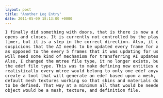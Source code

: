 ```yaml
---
layout: post
title: "Another Log Entry"
date: 2011-05-09 18:13:00 +0000
---
```

<pre>I finally did something with doors, that is there is now a door in the game that
opens and closes. It is currently not controlled by the player, but runs on a
timer, but it is a step in the correct direction. Also, it confirmed my
suspicions that the AI needs to be updated every frame for a smooth animation
as opposed to the every 5 frames that it was updating for usual AI updates. This means I
will need some kind of mechanism for transferring AI updates around.
Also, I changed the mtree file type, it no longer exists, but was merged with
the edef file type. This was to make defining new entities easier, since
realistically every mtree would belong to only one edef anyway. I also want to
create a tool that will generate an edef based upon a mesh, and I want to get
default mesh textures working so that skins and materials don't necessarily need
to be defined. That way at a minimum all that would be needed for a simple
object would be a mesh, texture, and definition file.</pre>
